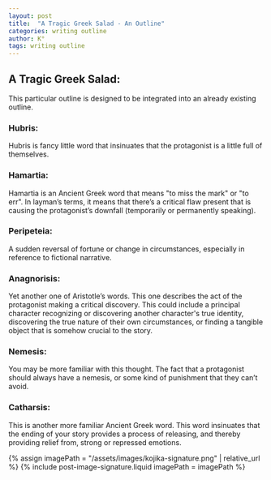 ```yaml
---
layout: post
title:  "A Tragic Greek Salad - An Outline"
categories: writing outline
author: K°
tags: writing outline
---
```

## A Tragic Greek Salad:
This particular outline is designed to be integrated into an already existing outline.

### Hubris:
Hubris is fancy little word that insinuates that the protagonist is a little full of themselves.

### Hamartia:
Hamartia is an Ancient Greek word that means "to miss the mark" or "to err". In layman’s terms, it means that there’s a critical flaw present that is causing the protagonist’s downfall (temporarily or permanently speaking).

### Peripeteia: 
A sudden reversal of fortune or change in circumstances, especially in reference to fictional narrative.

### Anagnorisis:
Yet another one of Aristotle’s words. This one describes the act of the protagonist making a critical discovery. This could include a principal character recognizing or discovering another character's true identity, discovering the true nature of their own circumstances, or finding a tangible object that is somehow crucial to the story.

### Nemesis:
You may be more familiar with this thought. The fact that a protagonist should always have a nemesis, or some kind of punishment that they can’t avoid.

### Catharsis:
This is another more familiar Ancient Greek word. This word insinuates that the ending of your story provides a process of releasing, and thereby providing relief from, strong or repressed emotions.

<!-- signature -->
{% assign imagePath = "/assets/images/kojika-signature.png" | relative_url %}
{% include post-image-signature.liquid imagePath = imagePath %}